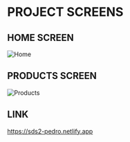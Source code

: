 # PROJECT SCREENS

## HOME SCREEN

![Home](https://cdn.discordapp.com/attachments/590682723870310410/797565204539244594/Captura_de_Tela_57.png)

## PRODUCTS SCREEN

![Products](https://cdn.discordapp.com/attachments/590682723870310410/797565229860257792/Captura_de_Tela_58.png)

## LINK 
https://sds2-pedro.netlify.app